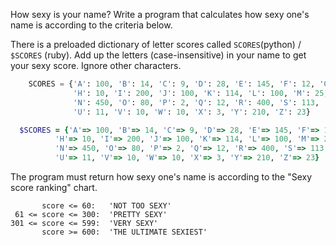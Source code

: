 How sexy is your name? 
Write a program that calculates how sexy one's name is according to the criteria below.

There is a preloaded dictionary of letter scores called `SCORES`(python) / `$SCORES` (ruby). Add up the letters (case-insensitive) in your name to get your sexy score. Ignore other characters.

```python
    SCORES = {'A': 100, 'B': 14, 'C': 9, 'D': 28, 'E': 145, 'F': 12, 'G': 3,
              'H': 10, 'I': 200, 'J': 100, 'K': 114, 'L': 100, 'M': 25,
              'N': 450, 'O': 80, 'P': 2, 'Q': 12, 'R': 400, 'S': 113, 'T': 405,
              'U': 11, 'V': 10, 'W': 10, 'X': 3, 'Y': 210, 'Z': 23}
```

```ruby
  $SCORES = {'A'=> 100, 'B'=> 14, 'C'=> 9, 'D'=> 28, 'E'=> 145, 'F'=> 12, 'G'=> 3,
          'H'=> 10, 'I'=> 200, 'J'=> 100, 'K'=> 114, 'L'=> 100, 'M'=> 25,
          'N'=> 450, 'O'=> 80, 'P'=> 2, 'Q'=> 12, 'R'=> 400, 'S'=> 113, 'T'=> 405,
          'U'=> 11, 'V'=> 10, 'W'=> 10, 'X'=> 3, 'Y'=> 210, 'Z'=> 23}
```
The program must return how sexy one's name is according to the "Sexy score ranking" chart.

           score <= 60:   'NOT TOO SEXY'
     61 <= score <= 300:  'PRETTY SEXY'
    301 <= score <= 599:  'VERY SEXY'
           score >= 600:  'THE ULTIMATE SEXIEST'